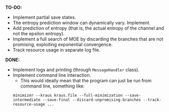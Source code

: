 **TO-DO:**
- Implement partial save states.
- The entropy prediction window can dynamically vary. Implement.
- Add prediction of entropy (that is, the actual entropy of the channel and not the epsilon entropy).
- Implement a full search of MOE by discarding the branches that are not promising, exploiting exponential convergence.
- Track resource usage in separate log file.

**DONE:**
- Implement logs and printing (through `MessageHandler` class).
- Implement command line interaction.
    - This would ideally mean that the program can just be run from command line, something like:
    ```
    minimizer --kraus kraus.file --full-minimization --save-intermediate --save-final --discard-unpromising-branches --track-resource-usage ...
